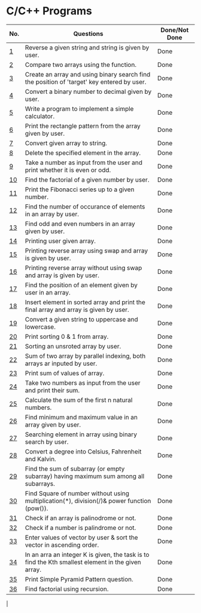 # C/C++ Programs 

| No.  	| Questions                                                                                    	                                          |Done/Not Done|
| ------| --------------------------------------------------------------------------------------------------------------------------------------  | ----------- |
| [1](string_reverse_by_user.cpp)            | Reverse a given string and string is given by user.                                                | Done        |
| [2](array_compare.cpp)                     | Compare two arrays using the function.                                                             | Done        |
| [3](binary_search_using_array_by_user.cpp) | Create an array and using binary search find the position of 'target' key entered by user.         | Done        |
| [4](binary_to_decimal.cpp)                 | Convert a binary number to decimal given by user.                                                  | Done        |
| [5](calculator.cpp)                        | Write a program to implement a simple calculator.                                                  | Done        |
| [6](rectanglePatternArray.cpp)             | Print the rectangle pattern from the array given by user.                                          | Done        |
| [7](convertArrayToStirings.cpp)            | Convert given array to string.                                                                     | Done        |
| [8](deleteElementsInArray.cpp)             | Delete the specified element in the array.                                                         | Done        |
| [9](even-oddNum.cpp)                    	 | Take a number as input from the user and print whether it is even or odd. 	                        | Done        |
| [10](factorial_of_a_number.cpp)         	 | Find the factorial of a given number by user.                                                      | Done        |
| [11](fibbonnaci.cpp)                       | Print the Fibonacci series up to a given number.                                                   | Done        |
| [12](noOfOccuranceInArray.cpp)             | Find the number of occurance of elements in an array by user.                                      | Done        |
| [13](evenOddArray.cpp)                     | Find odd and even numbers in an array given by user.                                               | Done        |
| [14](printingArray.cpp)                    | Printing user given array.                                                                         | Done        |
| [15](reverseArray.cpp)                     | Printing reverse array using swap and array is given by user.                                      | Done        |
| [16](reverseArrayWithoutSwap.cpp)          | Printing reverse array without using swap and array is given by user.                              | Done        |
| [17](searchingInArray.cpp)                 | Find the position of an element given by user in an array.                                         | Done        |
| [18](sortArrayInsert.cpp)                  | Insert element in sorted array and print the final array and array is given by user.               | Done        |
| [19](uppercaseLowercase.cpp)               | Convert a given string to uppercase and lowercase.                                                 | Done        |
| [20](sorting1and0.cpp)                     | Print sorting 0 & 1 from array.                                                                    | Done        |
| [21](sorting_array.cpp)                    | Sorting an unsroted array by user.                                                                 | Done        |
| [22](sumOf2Array.cpp)                      | Sum of two array by parallel indexing, both arrays ar inputed by user.                             | Done        |
| [23](sumOfArray.cpp)                       | Print sum of values of array.                                                                      | Done        |
| [24](sum_by_user_input.cpp)   	           | Take two numbers as input from the user and print their sum.              	                        | Done        |
| [25](sum_of_n_numbers.cpp)                 | Calculate the sum of the first n natural numbers.                                                  | Done        |
| [26](min_max_num_in_array.cpp)             | Find minimum and maximum value in an array given by user.                                          | Done        |
| [27](searchingElementPosition.cpp)         | Searching element in array using binary search by user.                                            | Done        |
| [28](convertDegrees.cpp)                   | Convert a degree into Celsius, Fahrenheit and Kalvin.                                              | Done        |
| [29](kadane_algoritham.cpp)                | Find the sum of subarray (or empty subarray) having maximum sum among all subarrays.               | Done        |
| [30](square._without_using_operators.cpp)  | Find Square of number without using multiplication(*), division(/)& power function (pow()).        | Done        |
| [31](is_array_palindrome.cpp)              | Check if an array is palinodrome or not.                                                           | Done        |
| [32](palindrome-checker.cpp)               | Check if a number is palindrome or not.                                                            | Done        |
| [33](vector-sort.cpp)                      | Enter values of vector by user & sort the vector in ascending order.                               | Done        |
| [34](Kth-smallest-element-in-array.cpp)    | In an arra an integer K is given, the task is to find the Kth smallest element in the given array. | Done        |
| [35](simple-pyramid.cpp)                   | Print Simple Pyramid Pattern question.                                                             | Done        |
| [36](recursion_factorial.cpp)              | Find factorial using recursion.                                                                    | Done        |
| 

